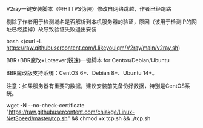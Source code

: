 V2ray一键安装脚本（带HTTPS伪装）修改自网络跳越，作者已经跑路

剔除了作者用于检测域名是否解析到本机服务器的验证，原因（该用于检测IP的网址已经挂掉）故导致验证失败退出安装

bash <(curl -L https://raw.githubusercontent.com/Llikeyoulqm/V2ray/main/v2ray.sh)

BBR+BBR魔改+Lotsever(锐速)一键脚本 for Centos/Debian/Ubuntu

BBR魔改版支持系统：CentOS 6+、Debian 8+、Ubuntu 14+。

注意：如果服务器有重要的数据，建议安装前先备份好数据，特别是CentOS系统。

wget -N --no-check-certificate "https://raw.githubusercontent.com/chiakge/Linux-NetSpeed/master/tcp.sh" && chmod +x tcp.sh && ./tcp.sh
